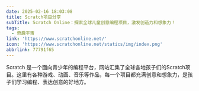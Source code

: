 ```yaml
---
date: 2025-02-16 18:03:08
title: Scratch项目分享
subTitle: Scratch Online：探索全球儿童创意编程项目，激发创造力和想象力！
tags:
  - 奇趣宇宙
link: 'https://www.scratchonline.net/'
icon: 'https://www.scratchonline.net/statics/img/index.png'
abbrlink: 77791f65
---
```


Scratch 是一个面向青少年的编程平台，网站汇集了全球各地孩子们的Scratch项目。这里有各种游戏、动画、音乐等作品，每一个项目都充满创意和想象力，是孩子们学习编程、表达创意的好地方。